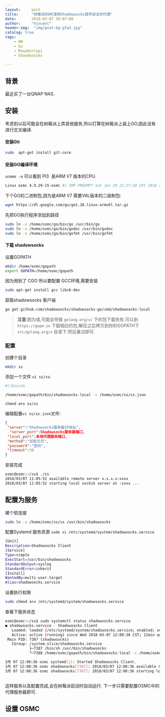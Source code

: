 ```yaml
---
layout:     post
title:      "树莓派OSMC使用Shadowsocks提供安全的代理"
date:       2018-03-07 10:07:00
author:     "Vincent"
header-img:  "img/post-bg-gfw2.jpg"
catalog: true
tags:
    - HW
    - Go
    - Raspberrypi
    - Shaodwsocks
    
---
```


## 背景

最近买了一台QNAP NAS.

## 安装

考虑到以后可能会在树莓派上弄其他服务,所以打算在树莓派上装上GO,因此没有进行交叉编译.

#### 安装Git

```sh 
sudo  apt-get install git-core
```

#### 安装GO编译环境

```uname -a``` 可以看到 PI3  是ARM V7 版本的CPU.

```sh
Linux osmc 4.9.29-15-osmc #1 SMP PREEMPT Sat Jan 20 21:27:28 UTC 2018 armv7l GNU/Linux

```
下个GO的二进制包,因为是ARM V7 需要V6L版本的二级制包:

```sh 
wget https://dl.google.com/go/go1.10.linux-armv6l.tar.gz
```

先把GO执行程序添加到路径

```sh
sudo ln -s /home/osmc/go/bin/go /usr/bin/go
sudo ln -s /home/osmc/go/bin/godoc /usr/bin/godoc
sudo ln -s /home/osmc/go/bin/gofmt /usr/bin/gofmt
```

#### 下载 shadowsocks 

设置GOPATH

```sh
mkdir /home/osmc/gopath
export GOPATH=/home/osmc/gopath
```

因为用到了 CGO 所以要配置 GCC环境,需要安装

```sh
sudo apt-get install gcc libc6-dev
```

获取shadowsocks 客户端

```sh
go get github.com/shadowsocks/shadowsocks-go/cmd/shadowsocks-local
```

>
> **注意**:因为墙,可能会导致 ```golang.org/x/``` 下的包下载失败.可以到 ```https://gopm.io``` 下载相应的包,解压之后拷贝到你的GOPATH下 ```src/golang.org/x``` 目录下.然后重试即可.
>


### 配置

创建个目录

```sh
mkdir ss
```

添加一个文件 ```vi ss/ss```:

```sh
#!/bin/sh

/home/osmc/gopath/bin/shadowsocks-local -c /home/osmc/ss/ss.json
```

```
chmod a+x ss/ss
```

编辑配置```vi ss/ss.json```文件:

```json
{
 "server":"Shadowsocks服务器IP地址", 
  "server_port":Shadowsocks服务器端口, 
 "local_port":本地代理服务端口, 
 "method":"加密方式", 
 "password":"密码", 
 "timeout":30 
}
```
安装完成

```sh
osmc@osmc:~/ss$ ./ss
2018/03/07 11:05:52 available remote server x.x.x.x:xxxx
2018/03/07 11:05:52 starting local socks5 server at :xxxx ...

```

## 配置为服务

建个软连接

```sh
sudo ln -s /home/osmc/ss/ss /usr/bin/shadowsocks
```

配置Systemd 服务资源 ``` sudo vi /etc/systemd/system/shadowsocks.service ```

```sh 
[Unit]
Description=Shadowsocks Client
[Service]
Type=simple
ExecStart=/usr/bin/shadowsocks
StandardOutput=syslog
StandardError=inherit
[Install]
WantedBy=multi-user.target
Alias=shadowsocks.service
```
设置执行权限

```sh
sudo chmod a+x /etc/systemd/system/shadowsocks.service
```

查看下服务状态

```sh
osmc@osmc:~/ss$ sudo systemctl status shadowsocks.service
● shadowsocks.service - Shadowsocks Client
   Loaded: loaded (/etc/systemd/system/shadowsocks.service; enabled; vendor preset: enabled)
   Active: active (running) since Wed 2018-03-07 12:08:36 CST; 11min ago
 Main PID: 7387 (shadowsocks)
   CGroup: /system.slice/shadowsocks.service
           ├─7387 /bin/sh /usr/bin/shadowsocks
           └─7388 /home/osmc/gopath/bin/shadowsocks-local -c /home/osmc/ss/ss.json

3月 07 12:08:36 osmc systemd[1]: Started Shadowsocks Client.
3月 07 12:08:36 osmc shadowsocks[7387]: 2018/03/07 12:08:36 available remote server x.x.x.x:xxxx
3月 07 12:08:36 osmc shadowsocks[7387]: 2018/03/07 12:08:36 starting local socks5 server at :xxxx ...
 
```
这样服务以及配置完成,会在树莓派启动时自动运行. 下一步只需要配置OSMC中的代理服务器即可.
 
## 设置 OSMC
 







